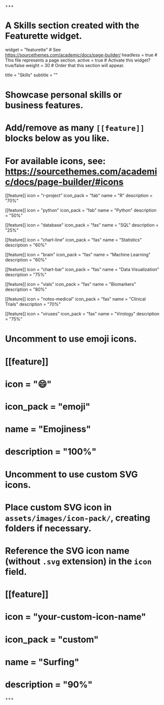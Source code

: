 +++
# A Skills section created with the Featurette widget.
widget = "featurette"  # See https://sourcethemes.com/academic/docs/page-builder/
headless = true  # This file represents a page section.
active = true  # Activate this widget? true/false
weight = 30  # Order that this section will appear.

title = "Skills"
subtitle = ""

# Showcase personal skills or business features.
# 
# Add/remove as many `[[feature]]` blocks below as you like.
# 
# For available icons, see: https://sourcethemes.com/academic/docs/page-builder/#icons

[[feature]]
  icon = "r-project"
  icon_pack = "fab"
  name = "R"
  description = "70%"

[[feature]]
  icon = "python"
  icon_pack = "fab"
  name = "Python"
  description = "50%"  

[[feature]]
  icon = "database"
  icon_pack = "fas"
  name = "SQL"
  description = "25%"

[[feature]]
  icon = "chart-line"
  icon_pack = "fas"
  name = "Statistics"
  description = "60%"  

[[feature]]
  icon = "brain"
  icon_pack = "fas"
  name = "Machine Learning"
  description = "60%"

[[feature]]
  icon = "chart-bar"
  icon_pack = "fas"
  name = "Data Visualization"
  description = "75%"  
 
[[feature]]
  icon = "vials"
  icon_pack = "fas"
  name = "Biomarkers"
  description = "80%" 

[[feature]]
  icon = "notes-medical"
  icon_pack = "fas"
  name = "Clinical Trials"
  description = "70%"  

[[feature]]
  icon = "viruses"
  icon_pack = "fas"
  name = "Virology"
  description = "75%"  


# Uncomment to use emoji icons.
# [[feature]]
#  icon = ":smile:"
#  icon_pack = "emoji"
#  name = "Emojiness"
#  description = "100%"  

# Uncomment to use custom SVG icons.
# Place custom SVG icon in `assets/images/icon-pack/`, creating folders if necessary.
# Reference the SVG icon name (without `.svg` extension) in the `icon` field.
# [[feature]]
#  icon = "your-custom-icon-name"
#  icon_pack = "custom"
#  name = "Surfing"
#  description = "90%"

+++
